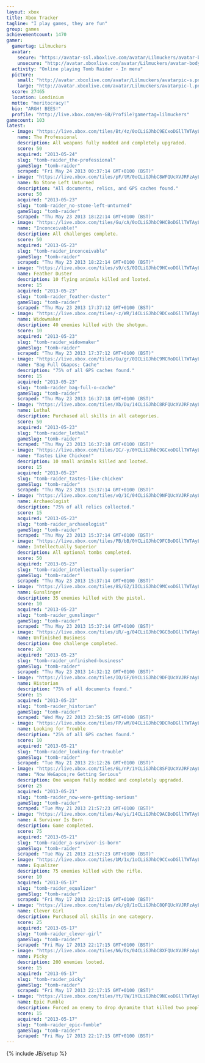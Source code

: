 ```yaml
---
layout: xbox
title: Xbox Tracker
tagline: "I play games, they are fun"
group: games
achievementcount: 1470
gamer: 
  gamertag: Lilmuckers
  avatar: 
    secure: "https://avatar-ssl.xboxlive.com/avatar/Lilmuckers/avatar-body.png"
    unsecure: "http://avatar.xboxlive.com/avatar/Lilmuckers/avatar-body.png"
  activity: "Online playing Tomb Raider - In menu"
  picture: 
    small: "http://avatar.xboxlive.com/avatar/Lilmuckers/avatarpic-s.png"
    large: "http://avatar.xboxlive.com/avatar/Lilmuckers/avatarpic-l.png"
  score: 27465
  location: Londinium
  motto: "meritocracy!"
  bio: "ARGH! BEES!"
  profile: "http://live.xbox.com/en-GB/Profile?gamertag=lilmuckers"
gamecount: 103
latest: 
  - image: "https://live.xbox.com/tiles/Bt/4z/0oCLiGJhbC9ECxoDGllTWTAyL2FjaC8wLzEwAAAAAOfn5-0c3ho=.jpg"
    name: The Professional
    description: All weapons fully modded and completely upgraded.
    score: 50
    acquired: "2013-05-24"
    slug: "tomb-raider_the-professional"
    gameSlug: "tomb-raider"
    scraped: "Fri May 24 2013 00:37:14 GMT+0100 (BST)"
  - image: "https://live.xbox.com/tiles/pF/tM/0oCLiGJhbC8WFQUcXVJRFzAyL2FjaC8wL2IAAAAA5+fn-WNbvw==.jpg"
    name: No Stone Left Unturned
    description: "All documents, relics, and GPS caches found."
    score: 50
    acquired: "2013-05-23"
    slug: "tomb-raider_no-stone-left-unturned"
    gameSlug: "tomb-raider"
    scraped: "Thu May 23 2013 18:22:14 GMT+0100 (BST)"
  - image: "https://live.xbox.com/tiles/Gu/cA/0oCLiGJhbC9HCBoDGllTWTAyL2FjaC8wLzIzAAAAAOfn5-0v5wY=.jpg"
    name: "Inconceivable!"
    description: All challenges complete.
    score: 50
    acquired: "2013-05-23"
    slug: "tomb-raider_inconceivable"
    gameSlug: "tomb-raider"
    scraped: "Thu May 23 2013 18:22:14 GMT+0100 (BST)"
  - image: "https://live.xbox.com/tiles/s9/cS/0ICLiGJhbC9HCxoDGllTWTAyL2FjaC8wLzEzAAAAAOfn5-89168=.jpg"
    name: Feather Duster
    description: 10 flying animals killed and looted.
    score: 15
    acquired: "2013-05-23"
    slug: "tomb-raider_feather-duster"
    gameSlug: "tomb-raider"
    scraped: "Thu May 23 2013 17:37:12 GMT+0100 (BST)"
  - image: "https://live.xbox.com/tiles/-z/WR/14CLiGJhbC9DCxoDGllTWTAyL2FjaC8wLzE3AAAAAOfn5-i+NeM=.jpg"
    name: Widowmaker
    description: 40 enemies killed with the shotgun.
    score: 10
    acquired: "2013-05-23"
    slug: "tomb-raider_widowmaker"
    gameSlug: "tomb-raider"
    scraped: "Thu May 23 2013 17:37:12 GMT+0100 (BST)"
  - image: "https://live.xbox.com/tiles/Gu/gr/0ICLiGJhbC9MCRoDGllTWTAyL2FjaC8wLzM4AAAAAOfn5-8E6AY=.jpg"
    name: "Bag Full O&apos; Cache"
    description: "75% of all GPS caches found."
    score: 15
    acquired: "2013-05-23"
    slug: "tomb-raider_bag-full-o-cache"
    gameSlug: "tomb-raider"
    scraped: "Thu May 23 2013 16:37:18 GMT+0100 (BST)"
  - image: "https://live.xbox.com/tiles/Xb/Du/14CLiGJhbC8RFQUcXVJRFzAyL2FjaC8wL2UAAAAA5+fn+MGwRg==.jpg"
    name: Lethal
    description: Purchased all skills in all categories.
    score: 50
    acquired: "2013-05-23"
    slug: "tomb-raider_lethal"
    gameSlug: "tomb-raider"
    scraped: "Thu May 23 2013 16:37:18 GMT+0100 (BST)"
  - image: "https://live.xbox.com/tiles/IC/-y/0YCLiGJhbC9GCxoDGllTWTAyL2FjaC8wLzEyAAAAAOfn5-7dLzw=.jpg"
    name: "Tastes Like Chicken!"
    description: 10 small animals killed and looted.
    score: 15
    acquired: "2013-05-23"
    slug: "tomb-raider_tastes-like-chicken"
    gameSlug: "tomb-raider"
    scraped: "Thu May 23 2013 15:37:14 GMT+0100 (BST)"
  - image: "https://live.xbox.com/tiles/vQ/1C/04CLiGJhbC9NFQUcXVJRFzAyL2FjaC8wLzkAAAAA5+fn-G0Npg==.jpg"
    name: Archaeologist
    description: "75% of all relics collected."
    score: 15
    acquired: "2013-05-23"
    slug: "tomb-raider_archaeologist"
    gameSlug: "tomb-raider"
    scraped: "Thu May 23 2013 15:37:14 GMT+0100 (BST)"
  - image: "https://live.xbox.com/tiles/PB/bB/0YCLiGJhbC9FCBoDGllTWTAyL2FjaC8wLzIxAAAAAOfn5-7uFiA=.jpg"
    name: Intellectually Superior
    description: All optional tombs completed.
    score: 50
    acquired: "2013-05-23"
    slug: "tomb-raider_intellectually-superior"
    gameSlug: "tomb-raider"
    scraped: "Thu May 23 2013 15:37:14 GMT+0100 (BST)"
  - image: "https://live.xbox.com/tiles/8S/G2/1ICLiGJhbC9MCxoDGllTWTAyL2FjaC8wLzE4AAAAAOfn5-uZIe0=.jpg"
    name: Gunslinger
    description: 35 enemies killed with the pistol.
    score: 10
    acquired: "2013-05-23"
    slug: "tomb-raider_gunslinger"
    gameSlug: "tomb-raider"
    scraped: "Thu May 23 2013 15:37:14 GMT+0100 (BST)"
  - image: "https://live.xbox.com/tiles/iR/-g/04CLiGJhbC9GCBoDGllTWTAyL2FjaC8wLzIyAAAAAOfn5-zPH5U=.jpg"
    name: Unfinished Business
    description: One challenge completed.
    score: 20
    acquired: "2013-05-23"
    slug: "tomb-raider_unfinished-business"
    gameSlug: "tomb-raider"
    scraped: "Thu May 23 2013 14:32:12 GMT+0100 (BST)"
  - image: "https://live.xbox.com/tiles/IO/GF/0YCLiGJhbC9DFQUcXVJRFzAyL2FjaC8wLzcAAAAA5+fn-qrhOw==.jpg"
    name: Historian
    description: "75% of all documents found."
    score: 15
    acquired: "2013-05-23"
    slug: "tomb-raider_historian"
    gameSlug: "tomb-raider"
    scraped: "Wed May 22 2013 23:58:35 GMT+0100 (BST)"
  - image: "https://live.xbox.com/tiles/FP/wM/04CLiGJhbC9DCRoDGllTWTAyL2FjaC8wLzM3AAAAAOfn5-wj-Ag=.jpg"
    name: Looking for Trouble
    description: "25% of all GPS caches found."
    score: 10
    acquired: "2013-05-21"
    slug: "tomb-raider_looking-for-trouble"
    gameSlug: "tomb-raider"
    scraped: "Tue May 21 2013 23:12:26 GMT+0100 (BST)"
  - image: "https://live.xbox.com/tiles/6L/nP/1YCLiGJhbC8SFQUcXVJRFzAyL2FjaC8wL2YAAAAA5+fn+uC58w==.jpg"
    name: "Now We&apos;re Getting Serious"
    description: One weapon fully modded and completely upgraded.
    score: 25
    acquired: "2013-05-21"
    slug: "tomb-raider_now-were-getting-serious"
    gameSlug: "tomb-raider"
    scraped: "Tue May 21 2013 21:57:23 GMT+0100 (BST)"
  - image: "https://live.xbox.com/tiles/4w/yi/14CLiGJhbC9ACBoDGllTWTAyL2FjaC8wLzI0AAAAAOfn5-iNDP8=.jpg"
    name: A Survivor Is Born
    description: Game completed.
    score: 75
    acquired: "2013-05-21"
    slug: "tomb-raider_a-survivor-is-born"
    gameSlug: "tomb-raider"
    scraped: "Tue May 21 2013 21:57:23 GMT+0100 (BST)"
  - image: "https://live.xbox.com/tiles/bM/1x/1oCLiGJhbC9CCxoDGllTWTAyL2FjaC8wLzE2AAAAAOfn5-lezXA=.jpg"
    name: Equalizer
    description: 75 enemies killed with the rifle.
    score: 10
    acquired: "2013-05-17"
    slug: "tomb-raider_equalizer"
    gameSlug: "tomb-raider"
    scraped: "Fri May 17 2013 22:17:15 GMT+0100 (BST)"
  - image: "https://live.xbox.com/tiles/zk/gO/1oCLiGJhbC8QFQUcXVJRFzAyL2FjaC8wL2QAAAAA5+fn+SFI1Q==.jpg"
    name: Clever Girl
    description: Purchased all skills in one category.
    score: 25
    acquired: "2013-05-17"
    slug: "tomb-raider_clever-girl"
    gameSlug: "tomb-raider"
    scraped: "Fri May 17 2013 22:17:15 GMT+0100 (BST)"
  - image: "https://live.xbox.com/tiles/N6/Os/04CLiGJhbC8XFQUcXVJRFzAyL2FjaC8wL2MAAAAA5+fn-IOjLA==.jpg"
    name: Picky
    description: 200 enemies looted.
    score: 15
    acquired: "2013-05-17"
    slug: "tomb-raider_picky"
    gameSlug: "tomb-raider"
    scraped: "Fri May 17 2013 22:17:15 GMT+0100 (BST)"
  - image: "https://live.xbox.com/tiles/Yt/lW/1YCLiGJhbC9NCxoDGllTWTAyL2FjaC8wLzE5AAAAAOfn5-p52X4=.jpg"
    name: Epic Fumble
    description: Forced an enemy to drop dynamite that killed two people.
    score: 15
    acquired: "2013-05-17"
    slug: "tomb-raider_epic-fumble"
    gameSlug: "tomb-raider"
    scraped: "Fri May 17 2013 22:17:15 GMT+0100 (BST)"
---
```

{% include JB/setup %}
